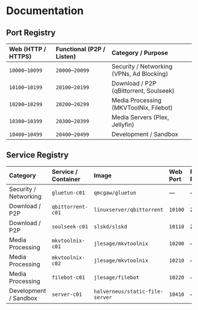 # Documentation

## Port Registry

| Web (HTTP / HTTPS) | Functional (P2P / Listen) | Category / Purpose                        |
| :----------------- | :------------------------ | :---------------------------------------- |
| `10000`–`10099`    | `20000`–`20099`           | Security / Networking (VPNs, Ad Blocking) |
| `10100`–`10199`    | `20100`–`20199`           | Download / P2P (qBittorrent, Soulseek)    |
| `10200`–`10299`    | `20200`–`20299`           | Media Processing (MKVToolNix, Filebot)    |
| `10300`–`10399`    | `20300`–`20399`           | Media Servers (Plex, Jellyfin)            |
| `10400`–`10499`    | `20400`–`20499`           | Development / Sandbox                     |

## Service Registry

| Category              | Service / Container | Image                           | Web Port | Functional Ports |
| :-------------------- | :------------------ | :------------------------------ | :------- | :--------------- |
| Security / Networking | `gluetun-c01`       | `qmcgaw/gluetun`                | —        | —                |
| Download / P2P        | `qbittorrent-c01`   | `linuxserver/qbittorrent`       | `10100`  | `20100`          |
| Download / P2P        | `soulseek-c01`      | `slskd/slskd`                   | `10110`  | `20110`          |
| Media Processing      | `mkvtoolnix-c01`    | `jlesage/mkvtoolnix`            | `10200`  | —                |
| Media Processing      | `mkvtoolnix-c02`    | `jlesage/mkvtoolnix`            | `10210`  | —                |
| Media Processing      | `filebot-c01`       | `jlesage/filebot`               | `10220`  | —                |
| Development / Sandbox | `server-c01`        | `halverneus/static-file-server` | `10410`  | —                |